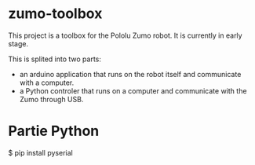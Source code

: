 # zumo-toolbox

This project is a toolbox for the Pololu Zumo robot.
It is currently in early stage.

This is splited into two parts:
- an arduino application that runs on the robot itself and communicate with a computer.
- a Python controler that runs on a computer and communicate with the Zumo through USB.



# Partie Python

$ pip install pyserial
